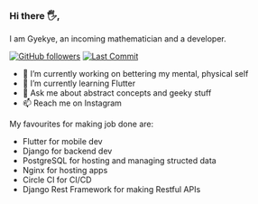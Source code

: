### Hi there 🖐️, 

I am Gyekye, an incoming mathematician and a developer.  

[![GitHub followers](https://img.shields.io/github/followers/Gyekye?style=social)](https://github.com/themisir)
[![Last Commit](https://img.shields.io/github/last-commit/Gyekye/Gyekye?style=social)](https://github.com/themisir)
- 🔭 I’m currently working on bettering my mental, physical self 
- 🌱 I’m currently learning Flutter
- 💬 Ask me about abstract concepts and geeky stuff
- 📫 Reach me on Instagram

My favourites for making job done are:

- Flutter for mobile dev
- Django for backend dev
- PostgreSQL for hosting and managing structed data
- Nginx for hosting apps
- Circle CI for CI/CD
- Django Rest Framework for making Restful APIs

